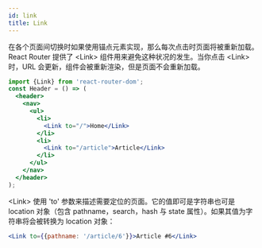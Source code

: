 ```yaml
---
id: link
title: Link
---
```


在各个页面间切换时如果使用锚点元素实现，那么每次点击时页面将被重新加载。React Router 提供了 &lt;Link&gt; 组件用来避免这种状况的发生。当你点击 &lt;Link&gt; 时，URL 会更新，组件会被重新渲染，但是页面不会重新加载。

```jsx
import {Link} from 'react-router-dom';
const Header = () => (
  <header>
    <nav>
      <ul>
        <li>
          <Link to="/">Home</Link>
        </li>
        <li>
          <Link to="/article">Article</Link>
        </li>
      </ul>
    </nav>
  </header>
);
```

&lt;Link&gt; 使用 'to' 参数来描述需要定位的页面。它的值即可是字符串也可是 location 对象（包含 pathname，search，hash 与 state 属性）。如果其值为字符串将会被转换为 location 对象：

```jsx
<Link to={{pathname: '/article/6'}}>Article #6</Link>
```
